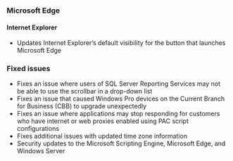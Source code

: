 ### Microsoft Edge
#### Internet Explorer
- Updates Internet Explorer’s default visibility for the button that launches Microsoft Edge

### Fixed issues
- Fixes an issue where users of SQL Server Reporting Services may not be able to use the scrollbar in a drop-down list
- Fixes an issue that caused Windows Pro devices on the Current Branch for Business (CBB) to upgrade unexpectedly
- Fixes an issue where applications may stop responding for customers who have internet or web proxies enabled using PAC script configurations
- Fixes additional issues with updated time zone information
- Security updates to the Microsoft Scripting Engine, Microsoft Edge, and Windows Server